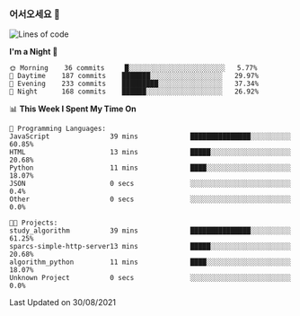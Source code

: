 ### 어서오세요 👋

<!--START_SECTION:waka-->
![Lines of code](https://img.shields.io/badge/From%20Hello%20World%20I%27ve%20Written-415079%20lines%20of%20code-blue)

**I'm a Night 🦉** 

```text
🌞 Morning    36 commits     █░░░░░░░░░░░░░░░░░░░░░░░░   5.77% 
🌆 Daytime    187 commits    ███████░░░░░░░░░░░░░░░░░░   29.97% 
🌃 Evening    233 commits    █████████░░░░░░░░░░░░░░░░   37.34% 
🌙 Night      168 commits    ██████░░░░░░░░░░░░░░░░░░░   26.92%

```


📊 **This Week I Spent My Time On** 

```text
💬 Programming Languages: 
JavaScript               39 mins             ███████████████░░░░░░░░░░   60.85% 
HTML                     13 mins             █████░░░░░░░░░░░░░░░░░░░░   20.68% 
Python                   11 mins             ████░░░░░░░░░░░░░░░░░░░░░   18.07% 
JSON                     0 secs              ░░░░░░░░░░░░░░░░░░░░░░░░░   0.4% 
Other                    0 secs              ░░░░░░░░░░░░░░░░░░░░░░░░░   0.0%

🐱‍💻 Projects: 
study_algorithm          39 mins             ███████████████░░░░░░░░░░   61.25% 
sparcs-simple-http-server13 mins             █████░░░░░░░░░░░░░░░░░░░░   20.68% 
algorithm_python         11 mins             ████░░░░░░░░░░░░░░░░░░░░░   18.07% 
Unknown Project          0 secs              ░░░░░░░░░░░░░░░░░░░░░░░░░   0.0%

```


 Last Updated on 30/08/2021
<!--END_SECTION:waka-->
